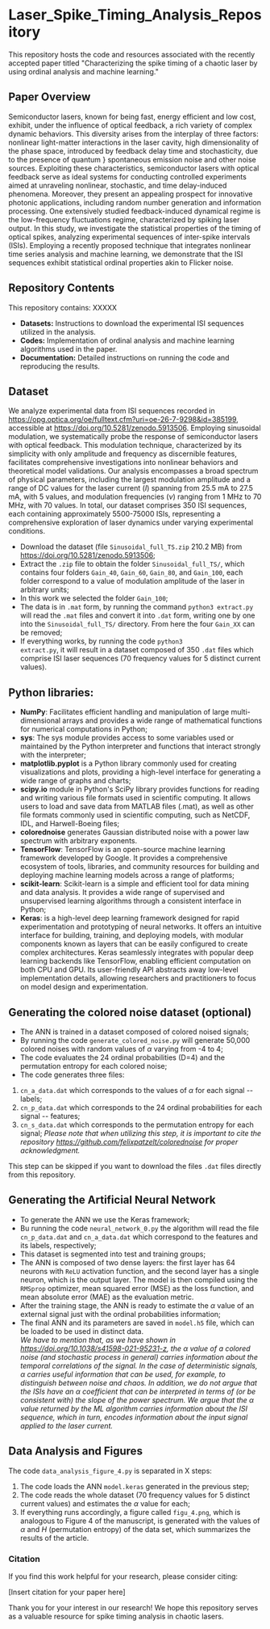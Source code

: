 # Laser_Spike_Timing_Analysis_Repository
 This repository hosts the code and resources associated with the recently accepted paper titled "Characterizing the spike timing of a chaotic laser by using ordinal analysis and machine learning."

## Paper Overview

Semiconductor lasers, known for being fast, energy efficient and low cost, exhibit, under the influence of optical feedback, a rich variety of complex dynamic behaviors. This diversity arises from the interplay of three factors: nonlinear light-matter interactions in the laser cavity, high dimensionality of the phase space, introduced by feedback delay time and stochasticity, due to the presence of quantum } spontaneous emission noise and other noise sources. Exploiting these characteristics, semiconductor lasers with optical feedback serve as ideal systems for conducting controlled experiments aimed at unraveling nonlinear, stochastic, and time delay-induced phenomena. Moreover, they present an appealing prospect for innovative photonic applications, including random number generation and information processing. One extensively studied feedback-induced dynamical regime is the low-frequency fluctuations regime, characterized by spiking laser output. In this study, we investigate the statistical properties of the timing of optical spikes, analyzing experimental sequences of inter-spike intervals (ISIs). Employing a recently proposed technique that integrates nonlinear time series analysis and machine learning, we demonstrate that the ISI sequences exhibit statistical ordinal properties akin to Flicker noise.

## Repository Contents

This repository contains: XXXXX

- **Datasets:** Instructions to download the experimental ISI sequences utilized in the analysis.
- **Codes:** Implementation of ordinal analysis and machine learning algorithms used in the paper.
- **Documentation:** Detailed instructions on running the code and reproducing the results.

## Dataset

We analyze experimental data from ISI sequences recorded in https://opg.optica.org/oe/fulltext.cfm?uri=oe-26-7-9298&id=385199, accessible at https://doi.org/10.5281/zenodo.5913506. Employing sinusoidal modulation, we systematically probe the response of semiconductor lasers with optical feedback. This modulation technique, characterized by its simplicity with only amplitude and frequency as discernible features, facilitates comprehensive investigations into nonlinear behaviors and theoretical model validations. Our analysis encompasses a broad spectrum of physical parameters, including the largest modulation amplitude and a range of DC values for the laser current ($I$) spanning from 25.5 mA to 27.5 mA, with 5 values, and modulation frequencies ($\nu$) ranging from 1 MHz to 70 MHz, with 70 values. In total, our dataset comprises 350 ISI sequences, each containing approximately 5500-75000 ISIs, representing a comprehensive exploration of laser dynamics under varying experimental conditions.
- Download the dataset (file <code>Sinusoidal_full_TS.zip</code> 210.2 MB) from https://doi.org/10.5281/zenodo.5913506;
- Extract the <code>.zip</code> file to obtain the folder <code>Sinusoidal_full_TS/</code>, which contains four folders <code>Gain_40</code>, <code>Gain_60</code>, <code>Gain_80</code>, and <code>Gain_100</code>, each folder correspond to a value of modulation amplitude of the laser in arbitrary units;
- In this work we selected the folder <code>Gain_100</code>;
- The data is in <code>.mat</code> form, by running the command <code>python3 extract.py</code> will read the <code>.mat</code> files and convert it into <code>.dat</code> form, writing one by one into the <code>Sinusoidal_full_TS/</code> directory. From here the four <code>Gain_XX</code> can be removed;
- If everything works, by running the code <code>python3 extract.py</code>, it will result in a dataset composed of 350 <code>.dat</code> files which comprise ISI laser sequences (70 frequency values for 5 distinct current values).

## Python libraries:

- **NumPy**: Facilitates efficient handling and manipulation of large multi-dimensional arrays and provides a wide range of mathematical functions for numerical computations in Python;
- **sys**: The sys module provides access to some variables used or maintained by the Python interpreter and functions that interact strongly with the interpreter;
- **matplotlib.pyplot** is a Python library commonly used for creating visualizations and plots, providing a high-level interface for generating a wide range of graphs and charts;
- **scipy.io** module in Python's SciPy library provides functions for reading and writing various file formats used in scientific computing. It allows users to load and save data from MATLAB files (.mat), as well as other file formats commonly used in scientific computing, such as NetCDF, IDL, and Harwell-Boeing files;
- **colorednoise** generates Gaussian distributed noise with a power law spectrum with arbitrary exponents.
- **TensorFlow**: TensorFlow is an open-source machine learning framework developed by Google. It provides a comprehensive ecosystem of tools, libraries, and community resources for building and deploying machine learning models across a range of platforms;
- **scikit-learn**: Scikit-learn is a simple and efficient tool for data mining and data analysis. It provides a wide range of supervised and unsupervised learning algorithms through a consistent interface in Python;
- **Keras**: is a high-level deep learning framework designed for rapid experimentation and prototyping of neural networks. It offers an intuitive interface for building, training, and deploying models, with modular components known as layers that can be easily configured to create complex architectures. Keras seamlessly integrates with popular deep learning backends like TensorFlow, enabling efficient computation on both CPU and GPU. Its user-friendly API abstracts away low-level implementation details, allowing researchers and practitioners to focus on model design and experimentation.

## Generating the colored noise dataset (optional)
- The ANN is trained in a dataset composed of colored noised signals;
- By running the code <code>generate_colored_noise.py</code> will generate 50,000 colored noises with random values of $\alpha$ varying from -4 to 4;
- The code evaluates the 24 ordinal probabilities (D=4) and the permutation entropy for each colored noise;
- The code generates three files:
1. <code>cn_a_data.dat</code> which corresponds to the values of $\alpha$ for each signal -- labels;
2. <code>cn_p_data.dat</code> which corresponds to the 24 ordinal probabilities for each signal -- features;
3. <code>cn_s_data.dat</code> which corresponds to the permutation entropy for each signal;
*Please note that when utilizing this step, it is important to cite the repository https://github.com/felixpatzelt/colorednoise for proper acknowledgment.*

This step can be skipped if you want to download the files <code>.dat</code> files directly from this repository.

## Generating the Artificial Neural Network
- To generate the ANN we use the Keras framework;
- Bu running the code <code>neural_network_0.py</code> the algorithm will read the file <code>cn_p_data.dat</code> and <code>cn_a_data.dat</code> which correspond to the features and its labels, respectively;
- This dataset is segmented into test and training groups; 
- The ANN is composed of two dense layers: the first layer has 64 neurons with <code>ReLU</code> activation function, and the second layer has a single neuron, which is the output layer. The model is then compiled using the <code>RMSprop</code> optimizer, mean squared error (MSE) as the loss function, and mean absolute error (MAE) as the evaluation metric.
- After the training stage, the ANN is ready to estimate the $\alpha$ value of an external signal just with the ordinal probabilities information;
- The final ANN and its parameters are saved in <code>model.h5</code> file, which can be loaded to be used in distinct data.</br>
*We have to mention that, as we have shown in https://doi.org/10.1038/s41598-021-95231-z, the $\alpha$ value of a colored noise (and stochastic process in general) carries information about the temporal correlations of the signal. In the case of deterministic signals, $\alpha$ carries useful information that can be used, for example, to distinguish between noise and chaos. In addition, we do not argue that the ISIs have an $\alpha$ coefficient that can be interpreted in terms of (or be consistent with) the slope of the power spectrum. We argue that the $\alpha$ value returned by the ML algorithm carries information about the ISI sequence, which in turn, encodes information about the input signal applied to the laser current.*

## Data Analysis and Figures
The code <code>data_analysis_figure_4.py</code>  is separated in X steps:
1. The code loads the ANN <code>model.keras</code> generated in the previous step;
2. The code reads the whole dataset (70 frequency values for 5 distinct current values) and estimates the $\alpha$ value for each;
3. If everything runs accordingly, a figure called <code>figu_4.png</code>, which is analogous to Figure 4 of the manuscript, is generated with the values of $\alpha$ and $H$ (permutation entropy) of the data set, which summarizes the results of the article.

### Citation

If you find this work helpful for your research, please consider citing:

\[Insert citation for your paper here\]

Thank you for your interest in our research! We hope this repository serves as a valuable resource for spike timing analysis in chaotic lasers.
